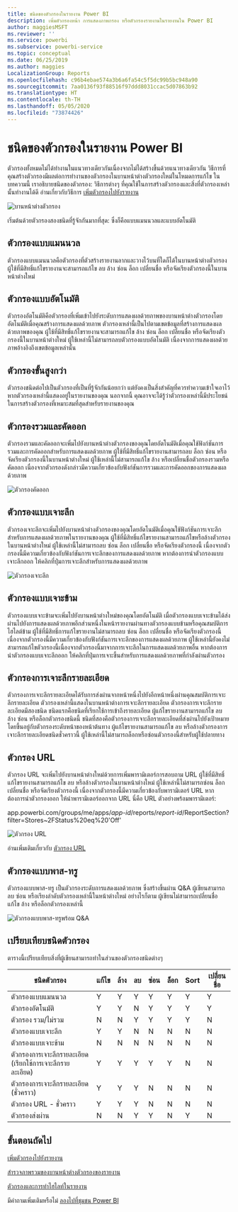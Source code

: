 ```yaml
---
title: ชนิดของตัวกรองในรายงาน Power BI
description: เพิ่มตัวกรองหน้า การแสดงภาพกรอง หรือตัวกรองรายงานในรายงานใน Power BI
author: maggiesMSFT
ms.reviewer: ''
ms.service: powerbi
ms.subservice: powerbi-service
ms.topic: conceptual
ms.date: 06/25/2019
ms.author: maggies
LocalizationGroup: Reports
ms.openlocfilehash: c96b4ebae574a3b6a6fa54c5f5dc99b5bc948a90
ms.sourcegitcommit: 7aa0136f93f88516f97ddd8031ccac5d07863b92
ms.translationtype: HT
ms.contentlocale: th-TH
ms.lasthandoff: 05/05/2020
ms.locfileid: "73874426"
---
```

# <a name="types-of-filters-in-power-bi-reports"></a>ชนิดของตัวกรองในรายงาน Power BI

ตัวกรองทั้งหมดไม่ได้ทำงานในแนวทางเดียวกันเนื่องจากไม่ได้สร้างขึ้นด้วยแนวทางเดียวกัน วิธีการที่คุณสร้างตัวกรองมีผลต่อการทำงานของตัวกรองในบานหน้าต่างตัวกรองใหม่ในโหมดการแก้ไข ในบทความนี้ เราอธิบายชนิดของตัวกรอง: วิธีการต่างๆ ที่คุณใช้ในการสร้างตัวกรองและสิ่งที่ตัวกรองเหล่านั้นทำงานได้ดี อ่านเกี่ยวกับวิธีการ [เพิ่มตัวกรองไปยังรายงาน](power-bi-report-add-filter.md) 

![บานหน้าต่างตัวกรอง](media/power-bi-report-filter-types/power-bi-filter-pane.png)

เริ่มต้นด้วยตัวกรองสองชนิดที่รู้จักกันมากที่สุด: ซึ่งก็คือแบบแมนนวลและแบบอัตโนมัติ

## <a name="manual-filters"></a>ตัวกรองแบบแมนนวล 

ตัวกรองแบบแมนนวลคือตัวกรองที่ตัวสร้างรายงานลากและวางไว้บนที่ใดก็ได้ในบานหน้าต่างตัวกรอง ผู้ใช้ที่มีสิทธิ์แก้ไขรายงานจะสามารถแก้ไข ลบ ล้าง ซ่อน ล็อก เปลี่ยนชื่อ หรือจัดเรียงตัวกรองนี้ในบานหน้าต่างใหม่

## <a name="automatic-filters"></a>ตัวกรองแบบอัตโนมัติ 

ตัวกรองอัตโนมัติคือตัวกรองที่เพิ่มเข้าไปยังระดับการแสดงผลด้วยภาพของบานหน้าต่างตัวกรองโดยอัตโนมัติเมื่อคุณสร้างการแสดงผลด้วยภาพ ตัวกรองเหล่านี้เป็นไปตามเขตข้อมูลที่สร้างการแสดงผลด้วยภาพของคุณ ผู้ใช้ที่มีสิทธิ์แก้ไขรายงานจะสามารถแก้ไข ล้าง ซ่อน ล็อก เปลี่ยนชื่อ หรือจัดเรียงตัวกรองนี้ในบานหน้าต่างใหม่ ผู้ใช้เหล่านี้ไม่สามารถลบตัวกรองแบบอัตโนมัติ เนื่องจากการแสดงผลด้วยภาพอ้างอิงถึงเขตข้อมูลเหล่านั้น

## <a name="more-advanced-filters"></a>ตัวกรองขั้นสูงกว่า

ตัวกรองชนิดต่อไปเป็นตัวกรองที่เป็นที่รู้จักกันน้อยกว่า แต่ยังคงเป็นสิ่งสำคัญที่ควรทำความเข้าใจเอาไว้หากตัวกรองเหล่านี้แสดงอยู่ในรายงานของคุณ นอกจากนี้ คุณอาจจะได้รู้ว่าตัวกรองเหล่านี้มีประโยชน์ในการสร้างตัวกรองที่เหมาะสมที่สุดสำหรับรายงานของคุณ

## <a name="include-and-exclude-filters"></a>ตัวกรองรวมและคัดออก

ตัวกรองรวมและคัดออกจะเพิ่มไปยังบานหน้าต่างตัวกรองของคุณโดยอัตโนมัติเมื่อคุณใช้ฟังก์ชันการรวมและการคัดออกสำหรับการแสดงผลด้วยภาพ ผู้ใช้ที่มีสิทธิ์แก้ไขรายงานสามารถลบ ล็อก ซ่อน หรือจัดเรียงตัวกรองนี้ในบานหน้าต่างใหม่ ผู้ใช้เหล่านี้ไม่สามารถแก้ไข ล้าง หรือเปลี่ยนชื่อตัวกรองรวมหรือคัดออก เนื่องจากตัวกรองดังกล่าวมีความเกี่ยวข้องกับฟังก์ชันการรวมและการคัดออกของการแสดงผลด้วยภาพ

![ตัวกรองคัดออก](media/power-bi-report-filter-types/power-bi-filters-exclude.png)

## <a name="drill-down-filters"></a>ตัวกรองแบบเจาะลึก

ตัวกรองเจาะลึกจะเพิ่มไปยังบานหน้าต่างตัวกรองของคุณโดยอัตโนมัติเมื่อคุณใช้ฟังก์ชันการเจาะลึกสำหรับการแสดงผลด้วยภาพในรายงานของคุณ ผู้ใช้ที่มีสิทธิ์แก้ไขรายงานสามารถแก้ไขหรือล้างตัวกรองในบานหน้าต่างใหม่ ผู้ใช้เหล่านี้ไม่สามารถลบ ซ่อน ล็อก เปลี่ยนชื่อ หรือจัดเรียงตัวกรองนี้ เนื่องจากตัวกรองนี้มีความเกี่ยวข้องกับฟังก์ชันการเจาะลึกของการแสดงผลด้วยภาพ หากต้องการนำตัวกรองแบบเจาะลึกออก ให้คลิกที่ปุ่มการเจาะลึกสำหรับการแสดงผลด้วยภาพ

![ตัวกรองเจาะลึก](media/power-bi-report-filter-types/power-bi-filters-drill-down.png)

## <a name="cross-drill-filters"></a>ตัวกรองแบบเจาะข้าม

ตัวกรองแบบเจาะข้ามจะเพิ่มไปยังบานหน้าต่างใหม่ของคุณโดยอัตโนมัติ เมื่อตัวกรองแบบเจาะข้ามได้ส่งผ่านไปยังการแสดงผลด้วยภาพอีกส่วนหนึ่งในหน้ารายงานผ่านทางตัวกรองแบบข้ามหรือคุณสมบัติการไฮไลต์ข้าม ผู้ใช้ที่มีสิทธิ์การแก้ไขรายงานไม่สามารถลบ ซ่อน ล็อก เปลี่ยนชื่อ หรือจัดเรียงตัวกรองนี้เนื่องจากตัวกรองนี้มีความเกี่ยวข้องกับฟังก์ชันการเจาะลึกของการแสดงผลด้วยภาพ ผู้ใช้เหล่านี้ยังคงไม่สามารถแก้ไขตัวกรองนี้เนื่องจากตัวกรองนี้มาจากการเจาะลึกในการแสดงผลด้วยภาพอื่น หากต้องการนำตัวกรองแบบเจาะลึกออก ให้คลิกที่ปุ่มการเจาะขึ้นสำหรับการแสดงผลด้วยภาพที่กำลังผ่านตัวกรอง

## <a name="drillthrough-filters"></a>ตัวกรองการเจาะลึกรายละเอียด

ตัวกรองการเจาะลึกรายละเอียดได้รับการส่งผ่านจากหน้าหนึ่งไปยังอีกหน้าหนึ่งผ่านคุณสมบัติการเจาะลึกรายละเอียด ตัวกรองเหล่านี้แสดงในบานหน้าต่างการเจาะลึกรายละเอียด ตัวกรองการเจาะลึกรายละเอียดมีสองชนิด ชนิดแรกคือชนิดที่เรียกใช้การเข้าถึงรายละเอียด ผู้แก้ไขรายงานสามารถแก้ไข ลบ ล้าง ซ่อน หรือล็อกตัวกรองชนิดนี้ ชนิดที่สองคือตัวกรองการเจาะลึกรายละเอียดที่ส่งผ่านไปยังเป้าหมาย โดยขึ้นอยู่กับตัวกรองระดับหน้าของหน้าต้นทาง ผู้แก้ไขรายงานสามารถแก้ไข ลบ หรือล้างตัวกรองการเจาะลึกรายละเอียดชนิดชั่วคราวนี้ ผู้ใช้เหล่านี้ไม่สามารถล็อกหรือซ่อนตัวกรองนี้สำหรับผู้ใช้ปลายทาง

## <a name="url-filters"></a>ตัวกรอง URL

ตัวกรอง URL จะเพิ่มไปยังบานหน้าต่างใหม่ด้วยการเพิ่มพารามิเตอร์การสอบถาม URL ผู้ใช้ที่มีสิทธิ์แก้ไขรายงานสามารถแก้ไข ลบ หรือล้างตัวกรองในบานหน้าต่างใหม่ ผู้ใช้เหล่านี้ไม่สามารถซ่อน ล็อก เปลี่ยนชื่อ หรือจัดเรียงตัวกรองนี้ เนื่องจากตัวกรองนี้มีความเกี่ยวข้องกับพารามิเตอร์ URL หากต้องการนำตัวกรองออก ให้นำพารามิเตอร์ออกจาก URL นี่คือ URL ตัวอย่างพร้อมพารามิเตอร์:

app.powerbi.com/groups/me/apps/*app-id*/reports/*report-id*/ReportSection?filter=Stores~2FStatus%20eq%20'Off'

![ตัวกรอง URL](media/power-bi-report-filter-types/power-bi-filter-url.png)

อ่านเพิ่มเติมเกี่ยวกับ [ตัวกรอง URL](service-url-filters.md)

## <a name="pass-through-filters"></a>ตัวกรองแบบพาส-ทรู

ตัวกรองแบบพาส-ทรู เป็นตัวกรองระดับการแสดงผลด้วยภาพ ซึ่งสร้างขึ้นผ่าน Q&A ผู้เขียนสามารถลบ ซ่อน หรือเรียงลำดับตัวกรองเหล่านี้ในหน้าต่างใหม่ อย่างไรก็ตาม ผู้เขียนไม่สามารถเปลี่ยนชื่อ แก้ไข ล้าง หรือล็อกตัวกรองเหล่านี้

![ตัวกรองแบบพาส-ทรูพร้อม Q&A](media/power-bi-report-filter-types/power-bi-filters-qna.png)

## <a name="comparing-filter-types"></a>เปรียบเทียบชนิดตัวกรอง

ตารางนี้เปรียบเทียบสิ่งที่ผู้เขียนสามารถทำในส่วนของตัวกรองชนิดต่างๆ

| ชนิดตัวกรอง | แก้ไข | ล้าง | ลบ | ซ่อน | ล็อก | Sort | เปลี่ยนชื่อ |
|----|----|----|----|----|----|----|----|
| ตัวกรองแบบแมนนวล | Y | Y | Y | Y | Y | Y | Y |
| ตัวกรองอัตโนมัติ | Y | Y | N | Y | Y | Y | Y |
| ตัวกรอง รวม/ไม่รวม | N | N | Y | Y | Y | Y | N |
| ตัวกรองแบบเจาะลึก | Y | Y | N | N | N | N | N |
| ตัวกรองแบบเจาะข้าม | N | N | N | N | N | N | N |
| ตัวกรองการเจาะลึกรายละเอียด (เรียกใช้การเจาะลึกรายละเอียด) | Y | Y | Y | Y | Y | N | N |
| ตัวกรองการเจาะลึกรายละเอียด (ชั่วคราว) | Y | Y | Y | N | N | N | N |
| ตัวกรอง URL - ชั่วคราว | Y | Y | Y | N | N | N | N |
| ตัวกรองส่งผ่าน | N | N | Y | Y | N | Y | N |



## <a name="next-steps"></a>ขั้นตอนถัดไป

[เพิ่มตัวกรองไปยังรายงาน](power-bi-report-add-filter.md)

[สำรวจภาพรวมของบานหน้าต่างตัวกรองของรายงาน](consumer/end-user-report-filter.md)

[ตัวกรองและการทำไฮไลท์ในรายงาน](power-bi-reports-filters-and-highlighting.md)

มีคำถามเพิ่มเติมหรือไม่ [ลองไปที่ชุมชน Power BI](https://community.powerbi.com/)


